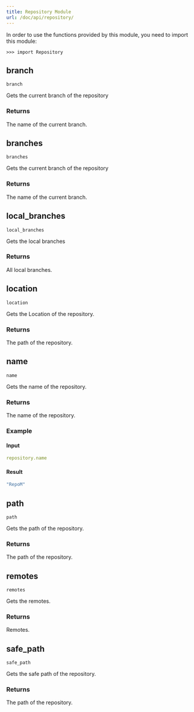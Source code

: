 ```yaml
---
title: Repository Module
url: /doc/api/repository/
---
```




In order to use the functions provided by this module, you need to import this module:

```kalk
>>> import Repository
```

## branch

`branch`

Gets the current branch of the repository

### Returns

The name of the current branch.

## branches

`branches`

Gets the current branch of the repository

### Returns

The name of the current branch.

## local_branches

`local_branches`

Gets the local branches

### Returns

All local branches.

## location

`location`

Gets the Location of the repository.

### Returns

The path of the repository.

## name

`name`

Gets the name of the repository.

### Returns

The name of the repository.

### Example



#### Input
```yaml
repository.name
```

#### Result

```yaml
"RepoM"
```

## path

`path`

Gets the path of the repository.

### Returns

The path of the repository.

## remotes

`remotes`

Gets the remotes.

### Returns

Remotes.

## safe_path

`safe_path`

Gets the safe path of the repository.

### Returns

The path of the repository.
